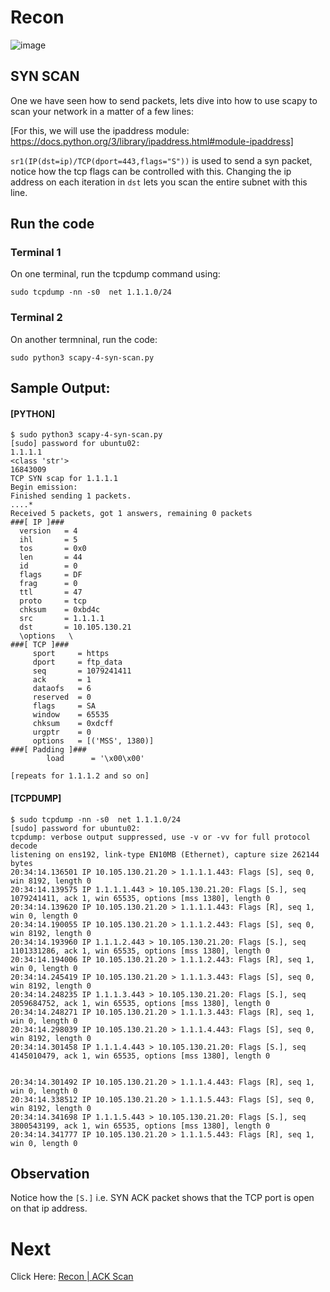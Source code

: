 # Recon

![image](https://user-images.githubusercontent.com/17419002/171995537-a7d0aeb8-b0cf-4bc6-89c5-c725e0cb384e.png)

## SYN SCAN

One we have seen how to send packets, lets dive into how to use scapy to scan your network in a matter of a few lines:

[For this, we will use the ipaddress module: https://docs.python.org/3/library/ipaddress.html#module-ipaddress]

`sr1(IP(dst=ip)/TCP(dport=443,flags="S"))` is used to send a syn packet, notice how the tcp flags can be controlled with this. Changing the ip address on each iteration in `dst` lets you scan the entire subnet with this line.


## Run the code

### Terminal 1
On one terminal, run the tcpdump command using:

```
sudo tcpdump -nn -s0  net 1.1.1.0/24
```

### Terminal 2

On another termninal, run the code:

```
sudo python3 scapy-4-syn-scan.py
```


## Sample Output:


#### [PYTHON]
```
$ sudo python3 scapy-4-syn-scan.py
[sudo] password for ubuntu02:
1.1.1.1
<class 'str'>
16843009
TCP SYN scap for 1.1.1.1
Begin emission:
Finished sending 1 packets.
....*
Received 5 packets, got 1 answers, remaining 0 packets
###[ IP ]###
  version   = 4
  ihl       = 5
  tos       = 0x0
  len       = 44
  id        = 0
  flags     = DF
  frag      = 0
  ttl       = 47
  proto     = tcp
  chksum    = 0xbd4c
  src       = 1.1.1.1
  dst       = 10.105.130.21
  \options   \
###[ TCP ]###
     sport     = https
     dport     = ftp_data
     seq       = 1079241411
     ack       = 1
     dataofs   = 6
     reserved  = 0
     flags     = SA
     window    = 65535
     chksum    = 0xdcff
     urgptr    = 0
     options   = [('MSS', 1380)]
###[ Padding ]###
        load      = '\x00\x00'

[repeats for 1.1.1.2 and so on]

```


#### [TCPDUMP]

```
$ sudo tcpdump -nn -s0  net 1.1.1.0/24
[sudo] password for ubuntu02:
tcpdump: verbose output suppressed, use -v or -vv for full protocol decode
listening on ens192, link-type EN10MB (Ethernet), capture size 262144 bytes
20:34:14.136501 IP 10.105.130.21.20 > 1.1.1.1.443: Flags [S], seq 0, win 8192, length 0
20:34:14.139575 IP 1.1.1.1.443 > 10.105.130.21.20: Flags [S.], seq 1079241411, ack 1, win 65535, options [mss 1380], length 0
20:34:14.139620 IP 10.105.130.21.20 > 1.1.1.1.443: Flags [R], seq 1, win 0, length 0
20:34:14.190055 IP 10.105.130.21.20 > 1.1.1.2.443: Flags [S], seq 0, win 8192, length 0
20:34:14.193960 IP 1.1.1.2.443 > 10.105.130.21.20: Flags [S.], seq 1101331286, ack 1, win 65535, options [mss 1380], length 0
20:34:14.194006 IP 10.105.130.21.20 > 1.1.1.2.443: Flags [R], seq 1, win 0, length 0
20:34:14.245419 IP 10.105.130.21.20 > 1.1.1.3.443: Flags [S], seq 0, win 8192, length 0
20:34:14.248235 IP 1.1.1.3.443 > 10.105.130.21.20: Flags [S.], seq 2059684752, ack 1, win 65535, options [mss 1380], length 0
20:34:14.248271 IP 10.105.130.21.20 > 1.1.1.3.443: Flags [R], seq 1, win 0, length 0
20:34:14.298039 IP 10.105.130.21.20 > 1.1.1.4.443: Flags [S], seq 0, win 8192, length 0
20:34:14.301458 IP 1.1.1.4.443 > 10.105.130.21.20: Flags [S.], seq 4145010479, ack 1, win 65535, options [mss 1380], length 0


20:34:14.301492 IP 10.105.130.21.20 > 1.1.1.4.443: Flags [R], seq 1, win 0, length 0
20:34:14.338512 IP 10.105.130.21.20 > 1.1.1.5.443: Flags [S], seq 0, win 8192, length 0
20:34:14.341698 IP 1.1.1.5.443 > 10.105.130.21.20: Flags [S.], seq 3800543199, ack 1, win 65535, options [mss 1380], length 0
20:34:14.341777 IP 10.105.130.21.20 > 1.1.1.5.443: Flags [R], seq 1, win 0, length 0
```

## Observation

Notice how the `[S.]` i.e. SYN ACK packet shows that the TCP port is open on that ip address.


# Next
Click Here: [Recon | ACK Scan](06-Reconn-the-network-2-ack-scan.md)
